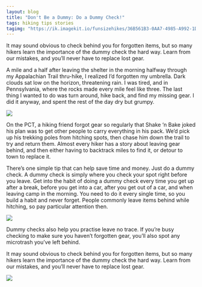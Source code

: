```yaml
---
layout: blog
title: "Don't Be a Dummy: Do a Dummy Check!"
tags: hiking tips stories
tagimg: "https://ik.imagekit.io/funsizehikes/36B561B3-0AA7-4985-A992-1D4B60232DE3_r55sUN4kIZ.JPG?tr=w-320"
---
```


It may sound obvious to check behind you for forgotten items, but so many hikers learn the importance of the dummy check the hard way. Learn from our mistakes, and you’ll never have to replace lost gear.  


A mile and a half after leaving the shelter in the morning halfway through my Appalachian Trail thru-hike, I realized I’d forgotten my umbrella. Dark clouds sat low on the horizon, threatening rain. I was tired, and in Pennsylvania, where the rocks made every mile feel like three. The last thing I wanted to do was turn around, hike back, and find my missing gear. I did it anyway, and spent the rest of the day dry but grumpy.

![](https://ik.imagekit.io/funsizehikes/20180419_100137_lIa1phaBGD.jpg?tr=w-640)

On the PCT, a hiking friend forgot gear so regularly that Shake ‘n Bake joked his plan was to get other people to carry everything in his pack. We’d pick up his trekking poles from hitching spots, then chase him down the trail to try and return them. Almost every hiker has a story about leaving gear behind, and then either having to backtrack miles to find it, or detour to town to replace it.

There’s one simple tip that can help save time and money. Just do a dummy check. A dummy check is simply where you check your spot right before you leave. Get into the habit of doing a dummy check every time you get up after a break, before you get into a car, after you get out of a car, and when leaving camp in the morning. You need to do it every single time, so you build a habit and never forget. People commonly leave items behind while hitching, so pay particular attention then. 

![](https://ik.imagekit.io/funsizehikes/75FD0A85-ABB3-4FA4-8C05-FC6EBDA582EC_lH7gTw7AHf.JPG?tr=w-640)

Dummy checks also help you practise leave no trace. If you’re busy checking to make sure you haven’t forgotten gear, you’ll also spot any microtrash you’ve left behind. 

It may sound obvious to check behind you for forgotten items, but so many hikers learn the importance of the dummy check the hard way. Learn from our mistakes, and you’ll never have to replace lost gear. 

![](https://ik.imagekit.io/funsizehikes/DSCF1679_db-lZ6EAVg.JPG?tr=w-640)

